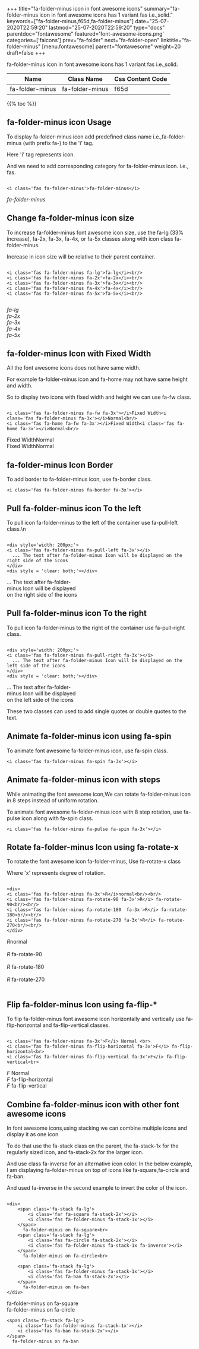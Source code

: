 +++
title="fa-folder-minus icon in font awesome icons"
summary="fa-folder-minus icon in font awesome icons has 1 variant fas i.e.,solid."
keywords=["fa-folder-minus,f65d,fa-folder-minus"]
date="25-07-2020T22:59:20"
lastmod="25-07-2020T22:59:20"
type="docs"
parentdoc="fontawesome"
featured='font-awesome-icons.png'
categories=['faicons']
prev="fa-folder"
next="fa-folder-open"
linktitle="fa-folder-minus"
[menu.fontawesome]
parent="fontawesome"
weight=20
draft=false
+++


fa-folder-minus icon in font awesome icons has 1 variant fas i.e.,solid.

<div class='table-responsive'><table class='table'><thead><tr><th>Name</th><th>Class Name</th><th>Css Content Code</th></tr></thead><tbody><tr><td>fa-folder-minus</td><td>fa-folder-minus</td><td>f65d</td></tr></tbody></table></div>


{{% toc %}}


## fa-folder-minus icon Usage

To display fa-folder-minus icon add predefined class name i.e.,fa-folder-minus (with prefix fa-) to the 'i' tag.

Here 'i' tag represents icon.

And we need to add corresponding category for fa-folder-minus icon. i.e., fas.


```

<i class='fas fa-folder-minus'>fa-folder-minus</i>
```

<i class='fas fa-folder-minus'>fa-folder-minus</i>




## Change fa-folder-minus icon size
To increase fa-folder-minus font awesome icon size, use the fa-lg (33% increase), fa-2x, fa-3x, fa-4x, or fa-5x classes along with icon class fa-folder-minus.

Increase in icon size will be relative to their parent container. 

```

<i class='fas fa-folder-minus fa-lg'>fa-lg</i><br/>
<i class='fas fa-folder-minus fa-2x'>fa-2x</i><br/>
<i class='fas fa-folder-minus fa-3x'>fa-3x</i><br/>
<i class='fas fa-folder-minus fa-4x'>fa-4x</i><br/>
<i class='fas fa-folder-minus fa-5x'>fa-5x</i><br/>
            
```

<i class='fas fa-folder-minus fa-lg'>fa-lg</i><br/>
<i class='fas fa-folder-minus fa-2x'>fa-2x</i><br/>
<i class='fas fa-folder-minus fa-3x'>fa-3x</i><br/>
<i class='fas fa-folder-minus fa-4x'>fa-4x</i><br/>
<i class='fas fa-folder-minus fa-5x'>fa-5x</i><br/>
            



## fa-folder-minus Icon with Fixed Width 

All the font awesome icons does not have same width.

For example fa-folder-minus icon and fa-home may not have same height and width.

So to display two icons with fixed width and height we can use fa-fw class.


```

<i class='fas fa-folder-minus fa-fw fa-3x'></i>Fixed Width<i class='fas fa-folder-minus fa-3x'></i>Normal<br/>
<i class='fas fa-home fa-fw fa-3x'></i>Fixed Width<i class='fas fa-home fa-3x'></i>Normal<br/>
```

<i class='fas fa-folder-minus fa-fw fa-3x'></i>Fixed Width<i class='fas fa-folder-minus fa-3x'></i>Normal<br/>
<i class='fas fa-home fa-fw fa-3x'></i>Fixed Width<i class='fas fa-home fa-3x'></i>Normal<br/>



## fa-folder-minus Icon Border 

To add border to fa-folder-minus icon, use fa-border class.


```
<i class='fas fa-folder-minus fa-border fa-3x'></i>

```
<i class='fas fa-folder-minus fa-border fa-3x'></i>





## Pull fa-folder-minus icon To the left

To pull icon fa-folder-minus to the left of the container use fa-pull-left class.\n

```

<div style='width: 200px;'>
<i class='fas fa-folder-minus fa-pull-left fa-3x'></i>
  ... The text after fa-folder-minus Icon will be displayed on the right side of the icons
</div>
<div style = 'clear: both;'></div>
```

<div style='width: 200px;'>
<i class='fas fa-folder-minus fa-pull-left fa-3x'></i>
  ... The text after fa-folder-minus Icon will be displayed on the right side of the icons
</div>
<div style = 'clear: both;'></div>




## Pull fa-folder-minus icon To the right
To pull icon fa-folder-minus to the right of the container use fa-pull-right class.

```

<div style='width: 200px;'>
<i class='fas fa-folder-minus fa-pull-right fa-3x'></i>
  ... The text after fa-folder-minus Icon will be displayed on the left side of the icons
</div>
<div style = 'clear: both;'></div>
```

<div style='width: 200px;'>
<i class='fas fa-folder-minus fa-pull-right fa-3x'></i>
  ... The text after fa-folder-minus Icon will be displayed on the left side of the icons
</div>
<div style = 'clear: both;'></div>

These two classes can used to add single quotes or double quotes to the text.


## Animate fa-folder-minus icon using fa-spin
To animate font awesome fa-folder-minus icon, use fa-spin class.

```
<i class='fas fa-folder-minus fa-spin fa-3x'></i>
```
<i class='fas fa-folder-minus fa-spin fa-3x'></i>




## Animate fa-folder-minus icon with steps
While animating the font awesome icon,We can rotate fa-folder-minus icon in 8 steps instead of uniform rotation.

To animate font awesome fa-folder-minus icon with 8 step rotation, use fa-pulse icon along with fa-spin class.


```
<i class='fas fa-folder-minus fa-pulse fa-spin fa-3x'></i>

```
<i class='fas fa-folder-minus fa-pulse fa-spin fa-3x'></i>





## Rotate fa-folder-minus Icon using fa-rotate-x
To rotate the font awesome icon fa-folder-minus, Use fa-rotate-x class

Where 'x' represents degree of rotation.


```

<div>
<i class='fas fa-folder-minus fa-3x'>R</i>normal<br/><br/>
<i class='fas fa-folder-minus fa-rotate-90 fa-3x'>R</i> fa-rotate-90<br/><br/> 
<i class='fas fa-folder-minus fa-rotate-180  fa-3x'>R</i> fa-rotate-180<br/><br/> 
<i class='fas fa-folder-minus fa-rotate-270 fa-3x'>R</i> fa-rotate-270<br/><br/>
</div>
```

<div>
<i class='fas fa-folder-minus fa-3x'>R</i>normal<br/><br/>
<i class='fas fa-folder-minus fa-rotate-90 fa-3x'>R</i> fa-rotate-90<br/><br/> 
<i class='fas fa-folder-minus fa-rotate-180  fa-3x'>R</i> fa-rotate-180<br/><br/> 
<i class='fas fa-folder-minus fa-rotate-270 fa-3x'>R</i> fa-rotate-270<br/><br/>
</div>




## Flip fa-folder-minus Icon using fa-flip-*
To flip fa-folder-minus font awesome icon horizontally and vertically use fa-flip-horizontal and fa-flip-vertical classes. 

```

<i class='fas fa-folder-minus fa-3x'>F</i> Normal <br>
<i class='fas fa-folder-minus fa-flip-horizontal fa-3x'>F</i> fa-flip-horizontal<br>
<i class='fas fa-folder-minus fa-flip-vertical fa-3x'>F</i> fa-flip-vertical<br>
```

<i class='fas fa-folder-minus fa-3x'>F</i> Normal <br>
<i class='fas fa-folder-minus fa-flip-horizontal fa-3x'>F</i> fa-flip-horizontal<br>
<i class='fas fa-folder-minus fa-flip-vertical fa-3x'>F</i> fa-flip-vertical<br>




## Combine fa-folder-minus icon with other font awesome icons
In font awesome icons,using stacking we can combine multiple icons and display it as one icon 

To do that use the fa-stack class on the parent, the fa-stack-1x for the regularly sized icon, and fa-stack-2x for the larger icon.

And use class fa-inverse for an alternative icon color. 
In the below example, I am displaying fa-folder-minus on top of icons like fa-square,fa-circle and fa-ban.

And used fa-inverse in the second example to invert the color of the icon.

```

<div>
    <span class='fa-stack fa-lg'>
        <i class='far fa-square fa-stack-2x'></i>
        <i class='fas fa-folder-minus fa-stack-1x'></i>
    </span>
      fa-folder-minus on fa-square<br>
    <span class='fa-stack fa-lg'>
        <i class='fas fa-circle fa-stack-2x'></i>
        <i class='fas fa-folder-minus fa-stack-1x fa-inverse'></i>
    </span>
      fa-folder-minus on fa-circle<br>

    <span class='fa-stack fa-lg'>
        <i class='fas fa-folder-minus fa-stack-1x'></i>
        <i class='fas fa-ban fa-stack-2x'></i>
    </span>
      fa-folder-minus on fa-ban
</div>
```

<div>
    <span class='fa-stack fa-lg'>
        <i class='far fa-square fa-stack-2x'></i>
        <i class='fas fa-folder-minus fa-stack-1x'></i>
    </span>
      fa-folder-minus on fa-square<br>
    <span class='fa-stack fa-lg'>
        <i class='fas fa-circle fa-stack-2x'></i>
        <i class='fas fa-folder-minus fa-stack-1x fa-inverse'></i>
    </span>
      fa-folder-minus on fa-circle<br>

    <span class='fa-stack fa-lg'>
        <i class='fas fa-folder-minus fa-stack-1x'></i>
        <i class='fas fa-ban fa-stack-2x'></i>
    </span>
      fa-folder-minus on fa-ban
</div>






